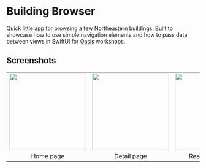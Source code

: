 # Building Browser
Quick little app for browsing a few Northeastern buildings. Built to showcase how to use simple navigation elements and how to pass data between views in SwiftUI for [Oasis](oasisneu.com) workshops.

## Screenshots
<table>
  <tr>
    <td><img src="https://user-images.githubusercontent.com/57777918/194737773-6c4e7c45-9159-4b26-8563-ae9c5075fc12.PNG" width="200" /></td>
    <td><img src="https://user-images.githubusercontent.com/57777918/194737774-525cb821-7983-48af-af39-b82dfa7b283f.PNG" width="200" /></td>
    <td><img src="https://user-images.githubusercontent.com/57777918/194737777-1b331e08-2b9f-441f-8d49-9b67f79dd346.PNG" width="200" /></td>
    <td><img src="https://user-images.githubusercontent.com/57777918/194737778-ba77e9eb-6e0e-4168-8bc3-09c0682218e4.PNG" width="200" /></td>
  </tr>
   <tr>
    <td align="center">Home page</td>
    <td align="center">Detail page</td>
    <td align="center">Read more sheet</td>
    <td align="center">Search</td>
  </tr>
 </table>
